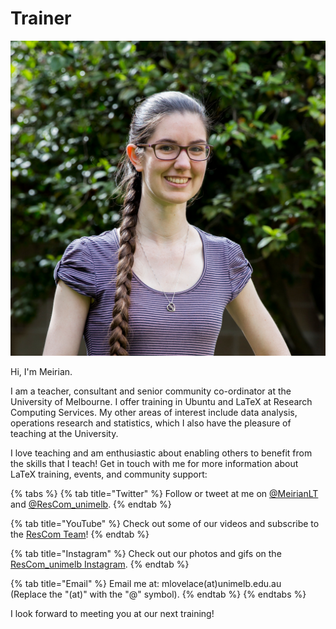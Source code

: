 # Trainer

![Meirian Lovelace-Tozer. Photo credit: Eric Jong. \(2019\).](../.gitbook/assets/meirian_old_quad.jpg)

Hi, I'm Meirian.

I am a teacher, consultant and senior community co-ordinator at the University of Melbourne. I offer training in Ubuntu and LaTeX at Research Computing Services. My other areas of interest include data analysis, operations research and statistics, which I also have the pleasure of teaching at the University.

I love teaching and am enthusiastic about enabling others to benefit from the skills that I teach! Get in touch with me for more information about LaTeX training, events, and community support:

{% tabs %}
{% tab title="Twitter" %}
Follow or tweet at me on [@MeirianLT](www.twitter.com/MeirianLT) and [@ResCom\_unimelb](https://twitter.com/ResCom_unimelb).
{% endtab %}

{% tab title="YouTube" %}
Check out some of our videos and subscribe to the [ResCom Team](https://www.youtube.com/channel/UCGWU-ESE1j2vCJTACZHHLGQ)!
{% endtab %}

{% tab title="Instagram" %}
Check out our photos and gifs on the [ResCom\_unimelb Instagram](https://www.instagram.com/rescom_unimelb).
{% endtab %}

{% tab title="Email" %}
Email me at: mlovelace\(at\)unimelb.edu.au  
\(Replace the "\(at\)" with the "@" symbol\).
{% endtab %}
{% endtabs %}

I look forward to meeting you at our next training!

